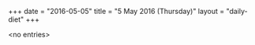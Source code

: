 +++
date = "2016-05-05"
title = "5 May 2016 (Thursday)"
layout = "daily-diet"
+++

<p>&lt;no entries&gt;</p>